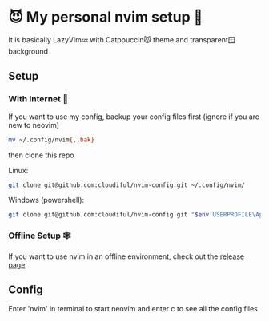 # 😈 My personal nvim setup 🔧

It is basically LazyVim💤 with Catppuccin🐱 theme and transparent🪟 background

## Setup

### With Internet 🛜

If you want to use my config, backup your config files first
(ignore if you are new to neovim)

```bash
mv ~/.config/nvim{,.bak}
```

then clone this repo

Linux:

```bash
git clone git@github.com:cloudiful/nvim-config.git ~/.config/nvim/
```

Windows (powershell):

```bash
git clone git@github.com:cloudiful/nvim-config.git "$env:USERPROFILE\AppData\Local\nvim"
```

### Offline Setup 🕸️

If you want to use nvim in an offline environment, check out the [release page](https://github.com/cloudiful/nvim-config/releases).

## Config

Enter 'nvim' in terminal to start neovim and enter c to see all the config files

